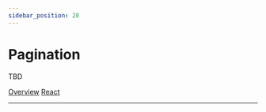```yaml
---
sidebar_position: 28
---
```


# Pagination

TBD

<a href='./index.md'> Overview</a>
<a href='./react.md'> React</a>
__________________________________________________________________________________